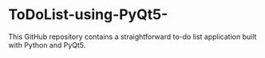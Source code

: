 # ToDoList-using-PyQt5-
This GitHub repository contains a straightforward to-do list application built with Python and PyQt5. 
